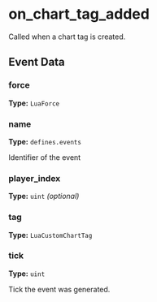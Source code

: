 # on_chart_tag_added

Called when a chart tag is created.

## Event Data

### force

**Type:** `LuaForce`

### name

**Type:** `defines.events`

Identifier of the event

### player_index

**Type:** `uint` *(optional)*

### tag

**Type:** `LuaCustomChartTag`

### tick

**Type:** `uint`

Tick the event was generated.

